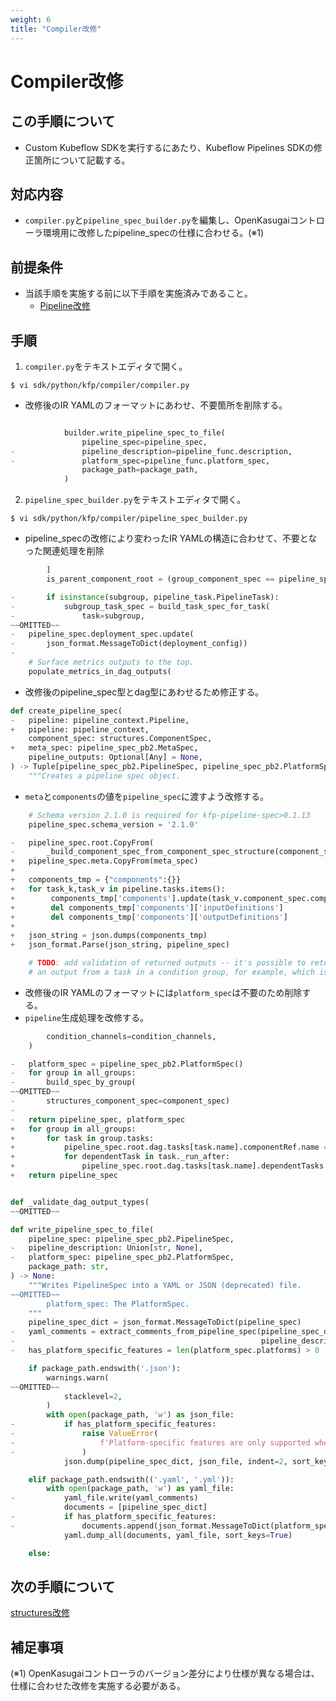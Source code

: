 ```yaml
---
weight: 6
title: "Compiler改修"
---
```

# Compiler改修
## この手順について
* Custom Kubeflow SDKを実行するにあたり、Kubeflow Pipelines SDKの修正箇所について記載する。

## 対応内容
* `compiler.py`と`pipeline_spec_builder.py`を編集し、OpenKasugaiコントローラ環境用に改修したpipeline_specの仕様に合わせる。(※1) 

## 前提条件
* 当該手順を実施する前に以下手順を実施済みであること。
    * [Pipeline改修](../modify-pipeline)

## 手順
1. `compiler.py`をテキストエディタで開く。
```
$ vi sdk/python/kfp/compiler/compiler.py
```

* 改修後のIR YAMLのフォーマットにあわせ、不要箇所を削除する。
```python

            builder.write_pipeline_spec_to_file(
                pipeline_spec=pipeline_spec,
-               pipeline_description=pipeline_func.description,
-               platform_spec=pipeline_func.platform_spec,
                package_path=package_path,
            )
```

2. `pipeline_spec_builder.py`をテキストエディタで開く。
```
$ vi sdk/python/kfp/compiler/pipeline_spec_builder.py
```

* pipeline_specの改修により変わったIR YAMLの構造に合わせて、不要となった関連処理を削除
```python
        ]
        is_parent_component_root = (group_component_spec == pipeline_spec.root)

-       if isinstance(subgroup, pipeline_task.PipelineTask):
-           subgroup_task_spec = build_task_spec_for_task(
-               task=subgroup,
~~OMITTED~~
-   pipeline_spec.deployment_spec.update(
-       json_format.MessageToDict(deployment_config))
-
    # Surface metrics outputs to the top.
    populate_metrics_in_dag_outputs(
```

* 改修後のpipeline_spec型とdag型にあわせるため修正する。
```python
def create_pipeline_spec(
-   pipeline: pipeline_context.Pipeline,
+   pipeline: pipeline_context,
    component_spec: structures.ComponentSpec,
+   meta_spec: pipeline_spec_pb2.MetaSpec,
    pipeline_outputs: Optional[Any] = None,
) -> Tuple[pipeline_spec_pb2.PipelineSpec, pipeline_spec_pb2.PlatformSpec]:
    """Creates a pipeline spec object.
```

* `meta`と`components`の値を`pipeline_spec`に渡すよう改修する。
```python
    # Schema version 2.1.0 is required for kfp-pipeline-spec>0.1.13
    pipeline_spec.schema_version = '2.1.0'

-   pipeline_spec.root.CopyFrom(
-       _build_component_spec_from_component_spec_structure(component_spec))
+   pipeline_spec.meta.CopyFrom(meta_spec)
+
+   components_tmp = {"components":{}}
+   for task_k,task_v in pipeline.tasks.items():
+        components_tmp['components'].update(task_v.component_spec.component["components"])
+        del components_tmp['components']['inputDefinitions']
+        del components_tmp['components']['outputDefinitions']
+
+   json_string = json.dumps(components_tmp)
+   json_format.Parse(json_string, pipeline_spec)

    # TODO: add validation of returned outputs -- it's possible to return
    # an output from a task in a condition group, for example, which isn't
```

* 改修後のIR YAMLのフォーマットには`platform_spec`は不要のため削除する。
* `pipeline`生成処理を改修する。
```python
        condition_channels=condition_channels,
    )

-   platform_spec = pipeline_spec_pb2.PlatformSpec()
-   for group in all_groups:
-       build_spec_by_group(
~~OMITTED~~
-       structures_component_spec=component_spec)
-
-   return pipeline_spec, platform_spec
+   for group in all_groups:
+       for task in group.tasks:
+           pipeline_spec.root.dag.tasks[task.name].componentRef.name = task.name
+           for dependentTask in task._run_after:
+               pipeline_spec.root.dag.tasks[task.name].dependentTasks.append(dependentTask)
+   return pipeline_spec


def _validate_dag_output_types(
~~OMITTED~~

def write_pipeline_spec_to_file(
    pipeline_spec: pipeline_spec_pb2.PipelineSpec,
-   pipeline_description: Union[str, None],
-   platform_spec: pipeline_spec_pb2.PlatformSpec,
    package_path: str,
) -> None:
    """Writes PipelineSpec into a YAML or JSON (deprecated) file.
~~OMITTED~~
        platform_spec: The PlatformSpec.
    """
    pipeline_spec_dict = json_format.MessageToDict(pipeline_spec)
-   yaml_comments = extract_comments_from_pipeline_spec(pipeline_spec_dict,
-                                                       pipeline_description)
-   has_platform_specific_features = len(platform_spec.platforms) > 0

    if package_path.endswith('.json'):
        warnings.warn(
~~OMITTED~~
            stacklevel=2,
        )
        with open(package_path, 'w') as json_file:
-           if has_platform_specific_features:
-               raise ValueError(
-                   f'Platform-specific features are only supported when serializing to YAML. Argument for {"package_path"!r} has file extension {".json"!r}.'
-               )
            json.dump(pipeline_spec_dict, json_file, indent=2, sort_keys=True)

    elif package_path.endswith(('.yaml', '.yml')):
        with open(package_path, 'w') as yaml_file:
-           yaml_file.write(yaml_comments)
            documents = [pipeline_spec_dict]
-           if has_platform_specific_features:
-               documents.append(json_format.MessageToDict(platform_spec))
            yaml.dump_all(documents, yaml_file, sort_keys=True)

    else:
```

## 次の手順について
[structures改修](../modify-structures)

## 補足事項
(※1) OpenKasugaiコントローラのバージョン差分により仕様が異なる場合は、仕様に合わせた改修を実施する必要がある。